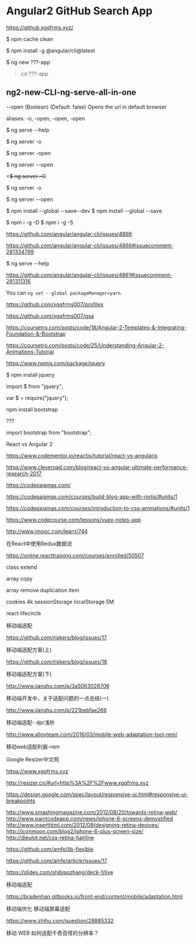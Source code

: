 # Angular2 GitHub Search App



https://github.xgqfrms.xyz/





$ npm cache clean

$ npm install -g @angular/cli@latest

$ ng new ???-app

> cd ???-app


## ng2-new-CLI-ng-serve-all-in-one

--open (Boolean) (Default: false) Opens the url in default browser

aliases: -o, -open, -open, -open


$ ng serve --help

$ ng server -o

$ ng server -open

$ ng server --open





<<del>$ ng server -O</del>

$ ng server -o

$ ng server --open


$ npm install --global --save--dev
$ npm install --global --save

$ npm i -g -D
$ npm i -g -S



https://github.com/angular/angular-cli/issues/4866

https://github.com/angular/angular-cli/issues/4866#issuecomment-281334799

$ ng serve --help


https://github.com/angular/angular-cli/issues/4861#issuecomment-281311316



You can `ng set --global packageManager=yarn`.






https://github.com/xgqfrms007/profiles

https://github.com/xgqfrms007/gsa



https://coursetro.com/posts/code/18/Angular-2-Templates-&-Integrating-Foundation-&-Bootstrap


https://coursetro.com/posts/code/25/Understanding-Angular-2-Animations-Tutorial





https://www.npmjs.com/package/jquery

$ npm install jquery

import $ from "jquery";


var $ = require("jquery");





npm install bootstrap


???

import bootstrap from "bootstrap";



React vs Angular 2


https://www.codementor.io/reactjs/tutorial/react-vs-angularjs

https://www.cleveroad.com/blog/react-vs-angular-ultimate-performance-research-2017



https://codepajamas.com/

https://codepajamas.com/courses/build-blog-app-with-riotjs/#units/1

https://codepajamas.com/courses/introduction-to-css-animations/#units/1



https://www.codecourse.com/lessons/vuex-notes-app




http://www.imooc.com/learn/744

在React中使用Redux数据流

https://online.reacttraining.com/courses/enrolled/50507




class extend 

array copy

array remove duplication item



cookies 4k
sessionStorage
localStorage 5M

react lifecircle



移动端适配




https://github.com/riskers/blog/issues/17

移动端适配方案(上)


https://github.com/riskers/blog/issues/18

移动端适配方案(下) 



http://www.jianshu.com/p/3a5063028706

移动端开发中，关于适配问题的一点总结(一)


http://www.jianshu.com/p/221bebfae266

移动端适配- dpr浅析


http://www.alloyteam.com/2016/03/mobile-web-adaptation-tool-rem/

移动web适配利器-rem





Google Resizer中文网

https://www.xgqfrms.xyz

http://resizer.cn/#url=http%3A%2F%2Fwww.xgqfrms.xyz


https://design.google.com/spec/layout/responsive-ui.html#responsive-ui-breakpoints



http://www.smashingmagazine.com/2012/08/20/towards-retina-web/
http://www.paintcodeapp.com/news/iphone-6-screens-demystified
http://www.inserthtml.com/2012/09/designing-retina-devices/
http://iconmoon.com/blog2/iphone-6-plus-screen-size/
http://dieulot.net/css-retina-hairline




https://github.com/amfe/lib-flexible


https://github.com/amfe/article/issues/17





https://slides.com/shibiaozhang/deck-1/live

移动端适配





https://bradenhan.gitbooks.io/front-end/content/mobile/adaptation.html

移动端优化  移动端屏幕适配



https://www.zhihu.com/question/28885332


移动 WEB 如何适配千奇百怪的分辨率？







